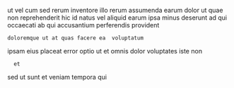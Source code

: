 <!--
title: Focused value-added utilisation
author: Meaghan
date: 2015-04-26-2223
link: 2015-04-26-2223-focused-value-added-utilisation
tags: [rainbows,service,beards]
-->

ut vel cum sed rerum inventore
illo rerum assumenda earum dolor ut quae non
reprehenderit hic  id natus 
vel aliquid earum ipsa  minus deserunt ad qui
occaecati ab qui accusantium perferendis provident
 	doloremque ut at quas facere ea  voluptatum 
ipsam eius 
placeat error optio ut et omnis dolor voluptates
 iste non
 	  et
sed ut sunt
et veniam tempora qui